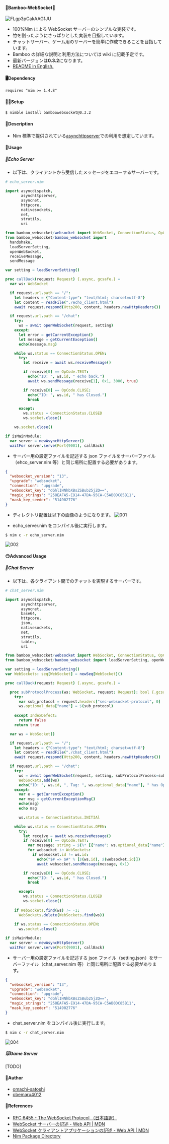 #### 🐼Bamboo-WebSocket🌿

![FLgp3pCakAAG1JU](https://user-images.githubusercontent.com/88951380/158893548-13a50cea-92ff-4506-acb8-202e5e5e317e.png)

- 100%Nim による WebSocket サーバーのシンプルな実装です。
- 竹を割ったようにさっぱりとした実装を目指しています。
- チャットサーバー、ゲーム用のサーバーを簡単に作成できることを目指しています。
- Bamboo の詳細な説明と利用方法については wiki に記載予定です。
- 最新バージョンは**0.3.2**になります。
- [README in English.](https://github.com/obemaru4012/bamboo_websocket/blob/master/README_en.md)

#### 🖥Dependency

`requires "nim >= 1.4.8"`

#### 👩‍💻Setup

```bash
$ nimble install bamboowebsocket@0.3.2
```

#### 🤔Description

- Nim 標準で提供されている[asynchttpserver](https://nim-lang.org/docs/asynchttpserver.html)での利用を想定しています。

#### 🤙Usage

##### 🐥Echo Server

- 以下は、クライアントから受信したメッセージをエコーするサーバーです。

```nim
# echo_server.nim

import asyncdispatch, 
       asynchttpserver, 
       asyncnet, 
       httpcore, 
       nativesockets, 
       net, 
       strutils, 
       uri

from bamboo_websocket/websocket import WebSocket, ConnectionStatus, OpCode
from bamboo_websocket/bamboo_websocket import 
  handshake, 
  loadServerSetting, 
  openWebSocket, 
  receiveMessage, 
  sendMessage

var setting = loadServerSetting()

proc callBack(request: Request) {.async, gcsafe.} =
  var ws: WebSocket

  if request.url.path == "/":
    let headers = {"Content-type": "text/html; charset=utf-8"}
    let content = readFile("./echo_client.html")
    await request.respond(Http200, content, headers.newHttpHeaders())

  if request.url.path == "/chat":
    try:
      ws = await openWebSocket(request, setting)
    except:
      let error = getCurrentException()
      let message = getCurrentException()
      echo(message.msg)

    while ws.status == ConnectionStatus.OPEN:
      try:
        let receive = await ws.receiveMessage()

        if receive[0] == OpCode.TEXT:
          echo("ID: ", ws.id, " echo back.")
          await ws.sendMessage(receive[1], 0x1, 3000, true)

        if receive[0] == OpCode.CLOSE:
          echo("ID: ", ws.id, " has Closed.")
          break

      except:
        ws.status = ConnectionStatus.CLOSED
        ws.socket.close()

    ws.socket.close()

if isMainModule:
  var server = newAsyncHttpServer()
  waitFor server.serve(Port(9001), callBack)

```

- サーバー用の設定ファイルを記述する json ファイルをサーバーファイル（ehco_server.nim 等）と同じ場所に配置する必要があります。

```json
{
  "websocket_version": "13",
  "upgrade": "websocket",
  "connection": "upgrade",
  "websocket_key": "dGhlIHNhbXBsZSBub25jZQ==",
  "magic_strings": "258EAFA5-E914-47DA-95CA-C5AB0DC85B11",
  "mask_key_seeder": "514902776"
}
```

- ディレクトリ配置は以下の画像のようになります。
  ![001](https://user-images.githubusercontent.com/88951380/165452751-9cb833f9-2214-4ea6-bde0-1818e1127d57.png)

- echo_server.nim をコンパイル後に実行します。

```bash
$ nim c -r echo_server.nim
```

![002](https://user-images.githubusercontent.com/88951380/165452764-32cb29a6-a2e3-42f9-a5a5-5926d57a462a.gif)

#### 😏Advanced Usage

##### 🐄Chat Server

- 以下は、各クライアント間でのチャットを実現するサーバーです。

```nim
# chat_server.nim

import asyncdispatch, 
       asynchttpserver, 
       asyncnet, 
       base64,
       httpcore, 
       json,
       nativesockets, 
       net, 
       strutils, 
       tables,
       uri

from bamboo_websocket/websocket import WebSocket, ConnectionStatus, OpCode
from bamboo_websocket/bamboo_websocket import loadServerSetting, openWebSocket, receiveMessage, sendMessage

var setting = loadServerSetting()
var WebSockets: seq[WebSocket] = newSeq[WebSocket]()

proc callBack(request: Request) {.async, gcsafe.} =

  proc subProtocolProcess(ws: WebSocket, request: Request): bool {.gcsafe.} =
    try:
      var sub_protocol = request.headers["sec-websocket-protocol", 0]
      ws.optional_data["name"] = $(sub_protocol)
  
    except IndexDefect:
      return false
    return true

  var ws = WebSocket()

  if request.url.path == "/":
    let headers = {"Content-type": "text/html; charset=utf-8"}
    let content = readFile("./chat_client.html")
    await request.respond(Http200, content, headers.newHttpHeaders())

  if request.url.path == "/chat":
    try:
      ws = await openWebSocket(request, setting, subProtocolProcess=subProtocolProcess)
      WebSockets.add(ws)
      echo("ID: ", ws.id, ", Tag: ", ws.optional_data["name"], " has Opened.")
    except:
      var e = getCurrentException()
      var msg = getCurrentExceptionMsg()
      echo(msg)
      echo msg

      ws.status = ConnectionStatus.INITIAl

    while ws.status == ConnectionStatus.OPEN:
      try:
        let receive = await ws.receiveMessage()
        if receive[0] == OpCode.TEXT:
          var message: string = $(%* [{"name": ws.optional_data["name"], "message": receive[1]}])
          for websocket in WebSockets:
            if websocket.id != ws.id:
              echo("$# => $#" % [$(ws.id), $(websocket.id)])
              await websocket.sendMessage(message, 0x1)

        if receive[0] == OpCode.CLOSE:
          echo("ID: ", ws.id, " has Closed.")
          break

      except:
        ws.status = ConnectionStatus.CLOSED
        ws.socket.close()
    
    if WebSockets.find(ws) != -1:
      WebSockets.delete(WebSockets.find(ws))
    
    if ws.status == ConnectionStatus.OPEN:
      ws.socket.close()

if isMainModule:
  var server = newAsyncHttpServer()
  waitFor server.serve(Port(9001), callBack)

```

- サーバー用の設定ファイルを記述する json ファイル（setting.json）をサーバーファイル（chat_server.nim 等）と同じ場所に配置する必要があります。

```json
{
  "websocket_version": "13",
  "upgrade": "websocket",
  "connection": "upgrade",
  "websocket_key": "dGhlIHNhbXBsZSBub25jZQ==",
  "magic_strings": "258EAFA5-E914-47DA-95CA-C5AB0DC85B11",
  "mask_key_seeder": "514902776"
}
```

- chat_server.nim をコンパイル後に実行します。

```bash
$ nim c -r chat_server.nim
```

![004](https://user-images.githubusercontent.com/88951380/173271545-15a22b29-7825-4b16-944e-ba1bc92b92ee.gif)

##### 🐭Game Server

[TODO]

#### 📝Author

- [omachi-satoshi](https://github.com/omachi-satoshi)
- [obemaru4012](https://github.com/obemaru4012)

#### 📖References

- [RFC 6455 - The WebSocket Protocol （日本語訳）](https://triple-underscore.github.io/RFC6455-ja.html)
- [WebSocket サーバーの記述 - Web API | MDN](https://developer.mozilla.org/ja/docs/Web/API/WebSockets_API/Writing_WebSocket_servers)
- [WebSocket クライアントアプリケーションの記述 - Web API | MDN](https://developer.mozilla.org/ja/docs/Web/API/WebSockets_API/Writing_WebSocket_client_applications)
- [Nim Package Directory](https://nimble.directory/pkg/bamboowebsocket)
